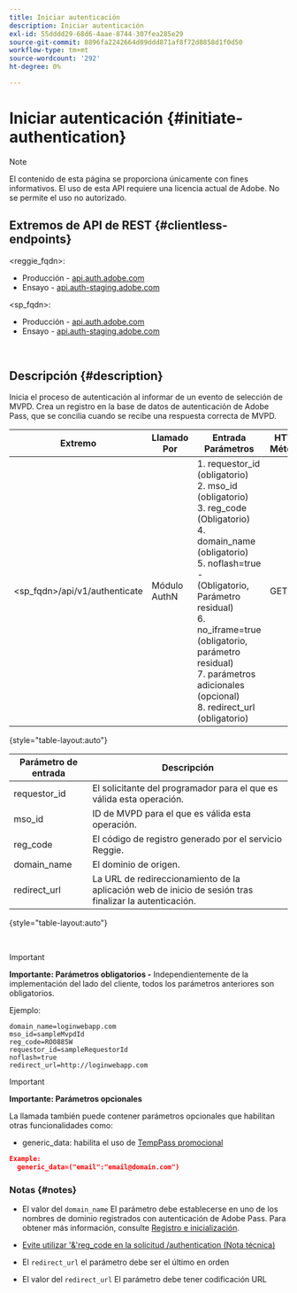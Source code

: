 ```yaml
---
title: Iniciar autenticación
description: Iniciar autenticación
exl-id: 55dddd29-68d6-4aae-8744-307fea285e29
source-git-commit: 8896fa2242664d09ddd871af8f72d8858d1f0d50
workflow-type: tm+mt
source-wordcount: '292'
ht-degree: 0%

---
```


# Iniciar autenticación {#initiate-authentication}

>[!NOTE]
>
>El contenido de esta página se proporciona únicamente con fines informativos. El uso de esta API requiere una licencia actual de Adobe. No se permite el uso no autorizado.

## Extremos de API de REST {#clientless-endpoints}

&lt;reggie_fqdn>:

* Producción - [api.auth.adobe.com](http://api.auth.adobe.com/)
* Ensayo - [api.auth-staging.adobe.com](http://api.auth-staging.adobe.com/)

&lt;sp_fqdn>:

* Producción - [api.auth.adobe.com](http://api.auth.adobe.com/)
* Ensayo - [api.auth-staging.adobe.com](http://api.auth-staging.adobe.com/)

</br>


## Descripción {#description}

Inicia el proceso de autenticación al informar de un evento de selección de MVPD. Crea un registro en la base de datos de autenticación de Adobe Pass, que se concilia cuando se recibe una respuesta correcta de MVPD.



| Extremo | Llamado  </br>Por | Entrada   </br>Parámetros | HTTP  </br>Método | Respuesta | HTTP  </br>Respuesta |
| --- | --- | --- | --- | --- | --- |
| &lt;sp_fqdn>/api/v1/authenticate | Módulo AuthN | 1. requestor_id (obligatorio)</br>2.  mso_id (obligatorio)</br>3.  reg_code (Obligatorio)</br>4.  domain_name (obligatorio)</br>5.  noflash=true -  </br>    (Obligatorio, Parámetro residual)</br>6.  no_iframe=true (obligatorio, parámetro residual)</br>7.  parámetros adicionales (opcional)</br>8.  redirect_url (obligatorio) | GET | La aplicación web Login se redirige a la página de inicio de sesión de MVPD. | 302 para implementaciones de redirección completas |

{style="table-layout:auto"}


| Parámetro de entrada | Descripción |
| --- | --- |
| requestor_id | El solicitante del programador para el que es válida esta operación. |
| mso_id | ID de MVPD para el que es válida esta operación. |
| reg_code | El código de registro generado por el servicio Reggie. |
| domain_name | El dominio de origen. |
| redirect_url | La URL de redireccionamiento de la aplicación web de inicio de sesión tras finalizar la autenticación. |

{style="table-layout:auto"}

</br>

>[!IMPORTANT]
> 
>**Importante: Parámetros obligatorios -** Independientemente de la implementación del lado del cliente, todos los parámetros anteriores son obligatorios.
>
>
>Ejemplo:
>
>```
>domain_name=loginwebapp.com
>mso_id=sampleMvpdId
>reg_code=RO0885W
>requestor_id=sampleRequestorId
>noflash=true
>redirect_url=http://loginwebapp.com
>```

>[!IMPORTANT]
> 
>**Importante: Parámetros opcionales**
>
>La llamada también puede contener parámetros opcionales que habilitan otras funcionalidades como:
>
> * generic\_data: habilita el uso de [TempPass promocional](/help/authentication/promotional-temp-pass.md)
>
>```JSON
>Example:
>   generic_data=("email":"email@domain.com")
>```


### **Notas** {#notes}

* El valor del `domain_name` El parámetro debe establecerse en uno de los nombres de dominio registrados con autenticación de Adobe Pass. Para obtener más información, consulte [Registro e inicialización](/help/authentication/programmer-overview.md).

* [Evite utilizar &#39;&amp;&#39;reg\_code en la solicitud /authentication (Nota técnica)](/help/authentication/clientless-avoid-using-reg-code-in-authenticate-request.md)

* El `redirect_url` el parámetro debe ser el último en orden

* El valor del `redirect_url` El parámetro debe tener codificación URL

